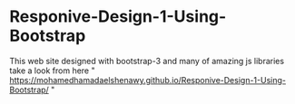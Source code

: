 # Responive-Design-1-Using-Bootstrap
This web site designed with bootstrap-3 and many of amazing js libraries take a look from here " https://mohamedhamadaelshenawy.github.io/Responive-Design-1-Using-Bootstrap/ "
